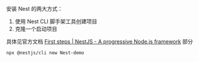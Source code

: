 安装 Nest 的两大方式：

1. 使用 Nest CLI 脚手架工具创建项目
2. 克隆一个启动项目

具体见官方文档 [First steps | NestJS - A progressive Node.js framework](https://docs.nestjs.com/first-steps) 部分

```bash
npx @nestjs/cli new Nest-demo
```

